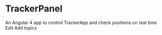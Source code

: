 # TrackerPanel

An Angular 4 app to control TrackerApp and check positions on real time Edit
Add topics
